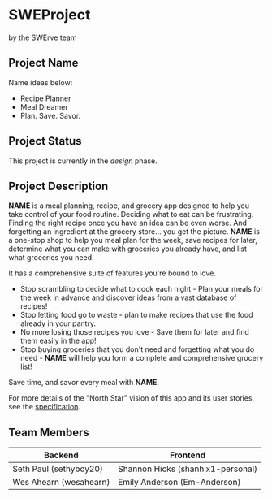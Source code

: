 # SWEProject
by the SWErve team

## Project Name
Name ideas below:
* Recipe Planner
* Meal Dreamer
* Plan. Save. Savor.

## Project Status 
This project is currently in the *design* phase.

## Project Description
**NAME** is a meal planning, recipe, and grocery app designed to help you take control of your food routine. Deciding what to eat can be frustrating. Finding the right recipe once you have an idea can be even worse. And forgetting an ingredient at the grocery store... you get the picture. **NAME** is a one-stop shop to help you meal plan for the week, save recipes for later, determine what you can make with groceries you already have, and list what groceries you need.

It has a comprehensive suite of features you're bound to love.
* Stop scrambling to decide what to cook each night - Plan your meals for the week in advance and discover ideas from a vast database of recipes!
* Stop letting food go to waste - plan to make recipes that use the food already in your pantry.
* No more losing those recipes you love - Save them for later and find them easily in the app!
* Stop buying groceries that you don't need and forgetting what you do need - **NAME** will help you form a complete and comprehensive grocery list!

Save time, and savor every meal with **NAME**.

For more details of the "North Star" vision of this app and its user stories, see the [specification](/RecipeAppRequirementSpec.md#feature-summary-and-user-stories).

## Team Members

Backend       | Frontend
------------- | -------------
Seth Paul (sethyboy20)  | Shannon Hicks (shanhix1-personal)
Wes Ahearn (wesahearn)  | Emily Anderson (Em-Anderson)
